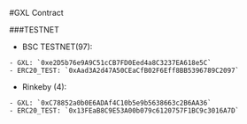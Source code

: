 #GXL Contract

###TESTNET

- BSC TESTNET(97):
```
- GXL: `0xe2D5b76e9A9C51cCB7FD0Eed4a8C3237EA618e5C`
- ERC20_TEST: `0xAad3A2d47A50CEaCfB02F6Eff8BB5396789C2097`
```

- Rinkeby (4):
```
- GXL: `0xC78852a0b0E6ADAf4C10b5e9b5638663c2B6AA36`
- ERC20_TEST: `0x13FEaB8C9E53A00b079c6120757F1BC9c3016A7D`
```
